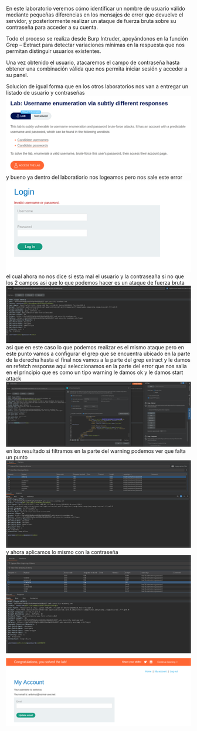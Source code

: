 En este laboratorio veremos cómo identificar un nombre de usuario válido mediante pequeñas diferencias en los mensajes de error que devuelve el servidor, y posteriormente realizar un ataque de fuerza bruta sobre su contraseña para acceder a su cuenta.

Todo el proceso se realiza desde Burp Intruder, apoyándonos en la función Grep – Extract para detectar variaciones mínimas en la respuesta que nos permitan distinguir usuarios existentes.

Una vez obtenido el usuario, atacaremos el campo de contraseña hasta obtener una combinación válida que nos permita iniciar sesión y acceder a su panel.

Solucion
de igual forma que en los otros laboratorios nos van a entregar un listado de usuario y contraseñas
![Pasted_image_20250819193139.png](Imagenes/Pasted_image_20250819193139.png)
y bueno ya dentro del laboratiorio nos logeamos pero nos sale este error
![Pasted_image_20250819193336.png](Imagenes/Pasted_image_20250819193336.png)
el cual ahora no nos dice si esta mal el usuario y la contraseaña si no que los 2 campos asi que lo que podemos hacer es un ataque de fuerza bruta
![Pasted_image_20250819193457.png](Imagenes/Pasted_image_20250819193457.png)
asi que en este caso lo que podemos realizar es el mismo ataque pero en este punto vamos a configurar el grep que se encuentra ubicado en la parte de la derecha hasta el final
nos vamos a la parte del grep extract y le damos en refetch response
aqui seleccionamos en la parte del error que nos salia en el principio que es como un tipo warning
le damos ok
y le damos start attack
![Pasted_image_20250819193753.png](Imagenes/Pasted_image_20250819193753.png)
en los resultado si filtramos en la parte del warning podemos ver que falta un punto
![Pasted_image_20250819194426.png](Imagenes/Pasted_image_20250819194426.png)
y ahora aplicamos lo mismo con la contraseña
![Pasted_image_20250819195231.png](Imagenes/Pasted_image_20250819195231.png)
![Pasted_image_20250819195316.png](Imagenes/Pasted_image_20250819195316.png)
